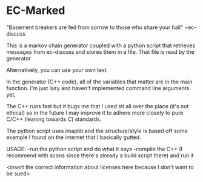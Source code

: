 EC-Marked
=========

"Basement breakers are fed from sorrow to those who share your hall" ~ec-discuss

This is a markov chain generator coupled with a python script that
retrieves messages from ec-discuss and stores them in a file. That file
is read by the generator

Alternatively, you can use your own text

In the generator (C++ code), all of the variables that matter are in the
main function. I'm just lazy and haven't implemented command line
arguments yet.

The C++ runs fast but it bugs me that I used stl all over the place
(it's not ethical) so in the future I may improve it to adhere more
closely to pure C/C++ (leaning towards C) standards.

The python script uses imaplib and the structure/style is based off some
example I found on the internet that I basically gutted.

USAGE:
-run the python script and do what it says
-compile the C++ (I recommend with scons since there's already a build script there) and run it


<insert the correct information about licenses here because I don't want
to be sued>
